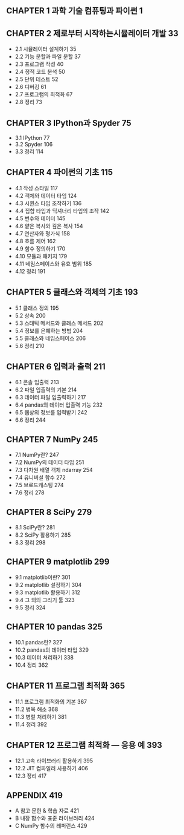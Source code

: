 ## CHAPTER 1 과학 기술 컴퓨팅과 파이썬 1

## CHAPTER 2 제로부터 시작하는시뮬레이터 개발 33
* 2.1 시뮬레이터 설계하기 35
* 2.2 기능 분할과 파일 분할 37
* 2.3 프로그램 작성 40
* 2.4 정적 코드 분석 50
* 2.5 단위 테스트 52
* 2.6 디버깅 61
* 2.7 프로그램의 최적화 67
* 2.8 정리 73

## CHAPTER 3 IPython과 Spyder 75
* 3.1 IPython 77
* 3.2 Spyder 106
* 3.3 정리 114

## CHAPTER 4 파이썬의 기초 115
* 4.1 작성 스타일 117
* 4.2 객체와 데이터 타입 124
* 4.3 시퀀스 타입 조작하기 136
* 4.4 집합 타입과 딕셔너리 타입의 조작 142
* 4.5 변수와 데이터 145
* 4.6 얕은 복사와 깊은 복사 154
* 4.7 연산자와 평가식 158
* 4.8 흐름 제어 162
* 4.9 함수 정의하기 170
* 4.10 모듈과 패키지 179
* 4.11 네임스페이스와 유효 범위 185
* 4.12 정리 191

## CHAPTER 5 클래스와 객체의 기초 193
* 5.1 클래스 정의 195
* 5.2 상속 200
* 5.3 스태틱 메서드와 클래스 메서드 202
* 5.4 정보를 은폐하는 방법 204
* 5.5 클래스와 네임스페이스 206
* 5.6 정리 210

## CHAPTER 6 입력과 출력 211
* 6.1 콘솔 입출력 213
* 6.2 파일 입출력의 기본 214
* 6.3 데이터 파일 입출력하기 217
* 6.4 pandas의 데이터 입출력 기능 232
* 6.5 웹상의 정보를 입력받기 242
* 6.6 정리 244

## CHAPTER 7 NumPy 245
* 7.1 NumPy란? 247
* 7.2 NumPy의 데이터 타입 251
* 7.3 다차원 배열 객체 ndarray 254
* 7.4 유니버설 함수 272
* 7.5 브로드캐스팅 274
* 7.6 정리 278

## CHAPTER 8 SciPy 279
* 8.1 SciPy란? 281
* 8.2 SciPy 활용하기 285
* 8.3 정리 298

## CHAPTER 9 matplotlib 299
* 9.1 matplotlib이란? 301
* 9.2 matplotlib 설정하기 304
* 9.3 matplotlib 활용하기 312
* 9.4 그 외의 그리기 툴 323
* 9.5 정리 324

## CHAPTER 10 pandas 325
* 10.1 pandas란? 327
* 10.2 pandas의 데이터 타입 329
* 10.3 데이터 처리하기 338
* 10.4 정리 362

## CHAPTER 11 프로그램 최적화 365
* 11.1 프로그램 최적화의 기본 367
* 11.2 병목 해소 368
* 11.3 병렬 처리하기 381
* 11.4 정리 392

## CHAPTER 12 프로그램 최적화 ― 응용 예 393
* 12.1 고속 라이브러리 활용하기 395
* 12.2 JIT 컴파일러 사용하기 406
* 12.3 정리 417

## APPENDIX 419
* A 참고 문헌 & 학습 자료 421
* B 내장 함수와 표준 라이브러리 424
* C NumPy 함수의 레퍼런스 429 